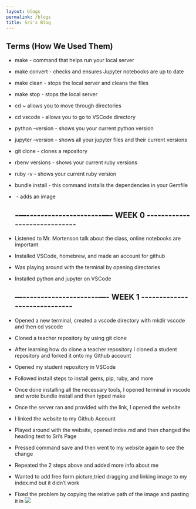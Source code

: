 ```yaml
---
layout: blogs
permalink: /blogs
title: Sri's Blog
---
```

## Terms (How We Used Them)
 - make - command that helps run your local server 
 - make convert - checks and ensures Jupyter notebooks are up to date
 - make clean - stops the local server and cleans the files
 - make stop - stops the local server
 - cd ~ allows you to move through directories
 - cd vscode - allows you to go to VSCode directory
 - python –version - shows you your current python version
 - jupyter –version - shows all your jupyter files and their current versions
 - git clone - clones a repository 
 - rbenv versions - shows your current ruby versions
 - ruby -v - shows your current ruby version
 - bundle install - this command installs the dependencies in your Gemfile
 - ![]() - adds an image  

   ## -—---------------------—-   WEEK 0  -----------------------------
 - Listened to Mr. Mortenson talk about the class, online notebooks are important
 - Installed VSCode, homebrew, and made an account for github
 - Was playing around with the terminal by opening directories
 - Installed python and jupyter on VSCode  

   ##  —---------------------—-   WEEK 1  -----------------------------
 - Opened a new terminal, created a vscode directory with mkdir vscode and then cd vscode
 - Cloned a teacher repository by using git clone 
 - After learning how do clone a teacher repository I cloned a student repository and forked it onto my Github account
 - Opened my student repository in VSCode
 - Followed install steps to install gems, pip, ruby, and more
 - Once done installing all the necessary tools, I opened terminal in vscode and wrote bundle install and then typed make
 - Once the server ran and provided with the link, I opened the website
 - I linked the website to my Github Account
 - Played around with the website, opened index.md and then changed the heading text to Sri’s Page
 - Pressed command save and then went to my website again to see the change
 - Repeated the 2 steps above and added more info about me
 - Wanted to add free form picture,tried dragging and linking image to my index.md but it didn’t work
 - Fixed the problem by copying the relative path of the image and pasting it in ![](videolink)	

